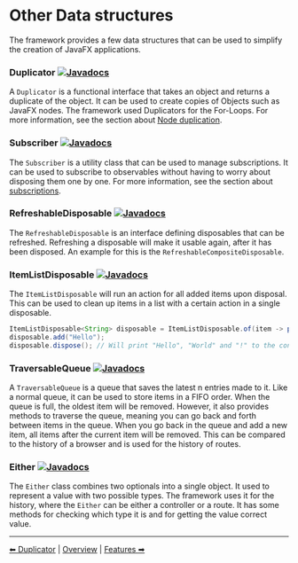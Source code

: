 # Other Data structures
The framework provides a few data structures that can be used to simplify the creation of JavaFX applications.

### Duplicator [![Javadocs](https://javadoc.io/badge2/org.fulib/fulibFx/Javadocs.svg?color=green)](https://javadoc.io/doc/org.fulib/fulibFx/latest/org/fulib/fx/duplicate/Duplicators.html)
A `Duplicator` is a functional interface that takes an object and returns a duplicate of the object. It can be used to
create copies of Objects such as JavaFX nodes. The framework used Duplicators for the For-Loops.
For more information, see the section about [Node duplication](5-node-duplicator.md).

### Subscriber [![Javadocs](https://javadoc.io/badge2/org.fulib/fulibFx/Javadocs.svg?color=green)](https://javadoc.io/doc/org.fulib/fulibFx/latest/org/fulib/fx/controller/Subscriber.html)
The `Subscriber` is a utility class that can be used to manage subscriptions. It can be used to subscribe to observables
without having to worry about disposing them one by one. For more information, see the section about [subscriptions](1-subscriber.md).

### RefreshableDisposable [![Javadocs](https://javadoc.io/badge2/org.fulib/fulibFx/Javadocs.svg?color=green)](https://javadoc.io/doc/org.fulib/fulibFx/latest/org/fulib/fx/data/disposable/RefreshableDisposable.html)
The `RefreshableDisposable` is an interface defining disposables that can be refreshed. Refreshing a disposable will
make it usable again, after it has been disposed. An example for this is the `RefreshableCompositeDisposable`.

### ItemListDisposable [![Javadocs](https://javadoc.io/badge2/org.fulib/fulibFx/Javadocs.svg?color=green)](https://javadoc.io/doc/org.fulib/fulibFx/latest/org/fulib/fx/data/disposable/ItemListDisposable.html)
The `ItemListDisposable` will run an action for all added items upon disposal. This can be used to clean up items in a list
with a certain action in a single disposable.

```java
ItemListDisposable<String> disposable = ItemListDisposable.of(item -> print(item), "!", "World");
disposable.add("Hello");
disposable.dispose(); // Will print "Hello", "World" and "!" to the console (LIFO order)
```

### TraversableQueue [![Javadocs](https://javadoc.io/badge2/org.fulib/fulibFx/Javadocs.svg?color=green)](https://javadoc.io/doc/org.fulib/fulibFx/latest/org/fulib/fx/data/TraversableQueue.html)
A `TraversableQueue` is a queue that saves the latest n entries made to it. Like a normal queue, it can be used to store items in a FIFO order.
When the queue is full, the oldest item will be removed. However, it also provides methods to traverse the queue,
meaning you can go back and forth between items in the queue. When you go back in the queue and add a new item, all
items after the current item will be removed. This can be compared to the history of a browser and is used for the
history of routes.

### Either [![Javadocs](https://javadoc.io/badge2/org.fulib/fulibFx/Javadocs.svg?color=green)](https://javadoc.io/static/org.fulib/fulibFx/0.1.1/org/fulib/fx/data/Either.html)
The `Either` class combines two optionals into a single object. It used to represent a value with two possible types.
The framework uses it for the history, where the `Either` can be either a controller or a route. It has some methods
for checking which type it is and for getting the value correct value.

---

[⬅ Duplicator](5-node-duplicator.md) | [Overview](README.md) | [Features ➡](README.md)